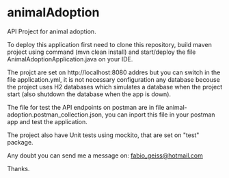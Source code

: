 # animalAdoption

API Project for animal adoption.

To deploy this application first need to clone this repository, build maven project using command (mvn clean install) and start/deploy the file AnimalAdoptionApplication.java on your IDE.

The projct are set on http://localhost:8080 addres but you can switch in the file application.yml, it is not necessary configuration any database becouse the project uses H2 databases which simulates a database when the project start (also shutdown the database when the app is down).

The file for test the API endpoints on postman are in file animal-adoption.postman_collection.json, you can inport this file in your postman app and test the application.

The project also have Unit tests using mockito, that are set on "test" package.

Any doubt you can send me a message on:
fabio_geiss@hotmail.com

Thanks.
